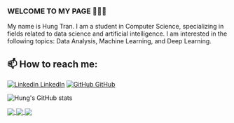 ### WELCOME TO MY PAGE 👋👋👋
My name is Hung Tran. I am a student in Computer Science, specializing in fields related to data science and artificial intelligence. I am interested in the following topics: Data Analysis, Machine Learning, and Deep Learning.<br>
## 📫 How to reach me: 

[![Linkedin](https://i.stack.imgur.com/gVE0j.png) LinkedIn](https://www.linkedin.com/in/hungtran6503/) [![GitHub](https://i.stack.imgur.com/tskMh.png) GitHub](https://github.com/tqHungdev0605)



![Hung's GitHub stats](https://github-readme-stats.vercel.app/api?username=tqHungdev0605&&hide=prs,issues,contribs&theme=transparent)

<a href="https://github.com/tqHungdev0605/lending_club_loan_analysis">
  <!-- Change the `github-readme-stats.anuraghazra1.vercel.app` to `github-readme-stats.vercel.app`  -->
  <img align="center" src="https://github-readme-stats.anuraghazra1.vercel.app/api/pin/?username=tqHungdev0605&repo=lending_club_loan_analysis&theme=merko" />
</a>
<a href="https://github.com/tqHungdev0605/home-credit-risk-prediction">
  <!-- Change the `github-readme-stats.anuraghazra1.vercel.app` to `github-readme-stats.vercel.app`  -->
  <img align="center" src="https://github-readme-stats.anuraghazra1.vercel.app/api/pin/?username=tqHungdev0605&repo=home-credit-risk-prediction&theme=radical" />
</a> 
<a href="https://github.com/tqHungdev0605/Crawl_200_JD_DataAnalyst">
  <!-- Change the `github-readme-stats.anuraghazra1.vercel.app` to `github-readme-stats.vercel.app`  -->
  <img align="center" src="https://github-readme-stats.anuraghazra1.vercel.app/api/pin/?username=tqHungdev0605&repo=Crawl_200_JD_DataAnalyst&theme=radical" />
</a> 
